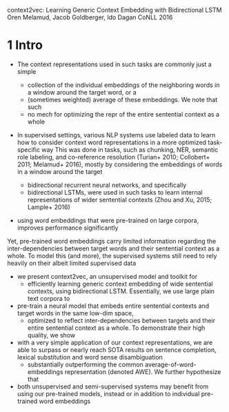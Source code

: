 context2vec: Learning Generic Context Embedding with Bidirectional LSTM
Oren Melamud, Jacob Goldberger, Ido Dagan
CoNLL 2016

# 1 Intro

* The context representations used in such tasks are commonly just a simple
  * collection of the individual embeddings of the neighboring words in a
    window around the target word, or a
  * (sometimes weighted) average of these embeddings. We note that such
  * no mech for optimizing the repr of the entire sentential context as a whole
* In supervised settings, various NLP systems use labeled data to learn how to
  consider context word representations in a more optimized task-specific way
  This was done in tasks, such as chunking, NER, semantic role labeling, and
  co-reference resolution (Turian+ 2010; Collobert+ 2011; Melamud+ 2016),
  mostly by considering the embeddings of words in a window around the target
  * bidirectional recurrent neural networks, and specifically
  * bidirectional LSTMs, were used in such tasks to learn internal
    representations of wider sentential contexts
    (Zhou and Xu, 2015; Lample+ 2016)

* using word embeddings that were pre-trained on large corpora, improves
  performance significantly

Yet, pre-trained word embeddings carry limited information regarding the
inter-dependencies between target words and their sentential context as a
whole. To model this (and more), the supervised systems still need to rely
heavily on their albeit limited supervised data

* we present context2vec, an unsupervised model and toolkit for
  * efficiently learning generic context embedding of wide sentential contexts,
    using bidirectional LSTM. Essentially, we use large plain text corpora to
* pre-train a neural model that
  embeds entire sentential contexts and target words in the same low-dim space,
  * optimized to reflect inter-dependencies between targets and their entire
    sentential context as a whole. To demonstrate their high quality, we show
* with a very simple application of our context representations, we are able to
  surpass or nearly reach SOTA results on
  sentence completion, lexical substitution and word sense disambiguation
  * substantially outperforming the common average-of-word-embeddings
    representation (denoted AWE). We further hypothesize that
* both unsupervised and semi-supervised systems may benefit from using our
  pre-trained models,
  instead or in addition to individual pre-trained word embeddings
